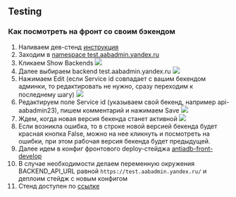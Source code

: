 ## Testing

### Как посмотреть на фронт со своим бэкендом
1. Наливаем дев-стенд [инструкция](https://a.yandex-team.ru/arc/trunk/arcadia/antiadblock/configs_api/samogon/README.md#Как-развернуть-собственную-инсталляцию)
1. Заходим в [namespace test.aabadmin.yandex.ru](https://nanny.yandex-team.ru/ui/#/awacs/namespaces/list/test.aabadmin.yandex.ru/show/)
1. Кликаем Show Backends
![](https://jing.yandex-team.ru/files/dridgerve/2019-08-16_16-05-10.png)
1. Далее выбираем backend test.aabadmin.yandex.ru
![](https://jing.yandex-team.ru/files/dridgerve/2019-08-16_16-10-05.png)
1. Нажимаем Edit (если Service id совпадает с вашим бекендом админки, то редактировать не нужно, сразу переходим к последнему шагу)
![](https://jing.yandex-team.ru/files/dridgerve/2019-08-16_16-10-34.png)
1. Редактируем поле Service id (указываем свой бекенд, например api-aabadmin23), пишем комментарий и нажимаем Save
![](https://jing.yandex-team.ru/files/dridgerve/2019-08-16_16-12-33.png)
1. Ждем, когда новая версия бекенда станет активной
![](https://jing.yandex-team.ru/files/dridgerve/2019-08-16_16-19-17.png)
1. Если возникла ошибка, то в строке новой версией бекенда будет красная кнопка False, можно на нее кликнуть и посмотреть на ошибки, при этом рабочая версия бекенда будет предыдущей.
1. Далее идем в конфиг фронтового deploy-стейджа [antiadb-front-develop](https://deploy.yandex-team.ru/stage/antiadb-front-develop/config)
1. В случае необходимости делаем переменную окружения BACKEND_API_URL равной `https://test.aabadmin.yandex.ru/` и деплоим стейдж с новым конфигом
1. Стенд доступен по [ссылке](https://develop.antiblock.yandex.ru/)
